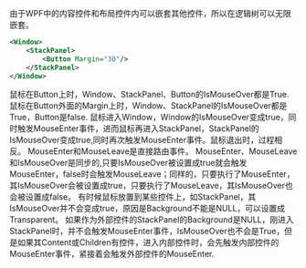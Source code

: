 由于WPF中的内容控件和布局控件内可以嵌套其他控件，所以在逻辑树可以无限嵌套。

```xml
<Window>
	<StackPanel>
		<Button Margin="30"/>
	</StackPanel>
</Window>
```

鼠标在Button上时，Window、StackPanel、Button的IsMouseOver都是True.
鼠标在Button外面的Margin上时，Window、StackPanel的IsMouseOver都是True，Button是false.
鼠标进入Window，Window的IsMouseOver变成true，同时触发MouseEnter事件，进而鼠标再进入StackPanel，StackPanel的IsMouseOver变成true,同时再次触发MouseEnter事件。鼠标退出时，过程相反。
MouseEnter和MouseLeave是直接路由事件。
MouseEnter、MouseLeave和IsMouseOver是同步的,只要IsMouseOver被设置成true就会触发MouseEnter，false时会触发MouseLeave；同样的，只要执行了MouseEnter，其IsMouseOver会被设置成true，只要执行了MouseLeave，其IsMouseOver也会被设置成false。
有时候鼠标放置到某些控件上，如StackPanel，其IsMouseOver并不会变成true，原因是Background不能是NULL，可以设置成Transparent。
如果作为外部控件的StackPanel的Background是NULL，刚进入StackPanel时，并不会触发MouseEnter事件，IsMouseOver也不会是True，但是如果其Content或Children有控件，进入内部控件时，会先触发内部控件的MouseEnter事件，紧接着会触发外部控件的MouseEnter.